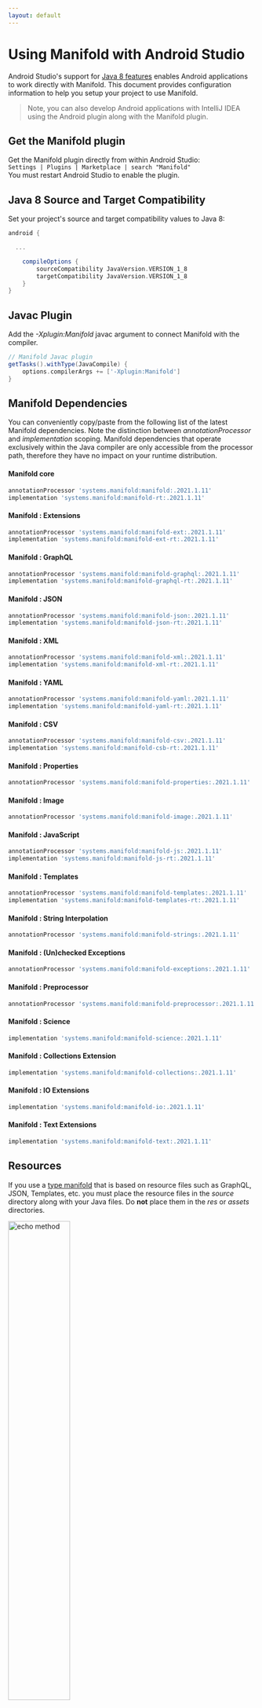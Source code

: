 ```yaml
---
layout: default
---
```


# Using Manifold with Android Studio

Android Studio's support for [Java 8 features](https://developer.android.com/studio/write/java8-support.html) enables
Android applications to work directly with Manifold. This document provides configuration information to help you setup
your project to use Manifold.

>Note, you can also develop Android applications with IntelliJ IDEA using the Android plugin along with the Manifold
>plugin. 

## Get the Manifold plugin
Get the Manifold plugin directly from within Android Studio:
<br>
`Settings | Plugins | Marketplace | search "Manifold"`
<br>
You must restart Android Studio to enable the plugin. 
 
## Java 8 Source and Target Compatibility 
Set your project's source and target compatibility values to Java 8:

```groovy
android {

  ...

    compileOptions {
        sourceCompatibility JavaVersion.VERSION_1_8
        targetCompatibility JavaVersion.VERSION_1_8
    }
}
```

## Javac Plugin
Add the *-Xplugin:Manifold* javac argument to connect Manifold with the compiler.

```groovy
// Manifold Javac plugin
getTasks().withType(JavaCompile) {
    options.compilerArgs += ['-Xplugin:Manifold']
}
```    

## Manifold Dependencies
You can conveniently copy/paste from the following list of the latest Manifold dependencies. Note the distinction
between *annotationProcessor* and *implementation* scoping. Manifold dependencies that operate exclusively within the
Java compiler are only accessible from the processor path, therefore they have no impact on your runtime distribution.

#### Manifold core
```groovy
annotationProcessor 'systems.manifold:manifold:.2021.1.11'
implementation 'systems.manifold:manifold-rt:.2021.1.11'
```
#### Manifold : Extensions
```groovy
annotationProcessor 'systems.manifold:manifold-ext:.2021.1.11'
implementation 'systems.manifold:manifold-ext-rt:.2021.1.11'
```
#### Manifold : GraphQL
```groovy
annotationProcessor 'systems.manifold:manifold-graphql:.2021.1.11'
implementation 'systems.manifold:manifold-graphql-rt:.2021.1.11'
```
#### Manifold : JSON
```groovy
annotationProcessor 'systems.manifold:manifold-json:.2021.1.11'
implementation 'systems.manifold:manifold-json-rt:.2021.1.11'
```
#### Manifold : XML
```groovy
annotationProcessor 'systems.manifold:manifold-xml:.2021.1.11'
implementation 'systems.manifold:manifold-xml-rt:.2021.1.11'
```
#### Manifold : YAML
```groovy
annotationProcessor 'systems.manifold:manifold-yaml:.2021.1.11'
implementation 'systems.manifold:manifold-yaml-rt:.2021.1.11'
```
#### Manifold : CSV
```groovy
annotationProcessor 'systems.manifold:manifold-csv:.2021.1.11'
implementation 'systems.manifold:manifold-csb-rt:.2021.1.11'
```
#### Manifold : Properties
```groovy
annotationProcessor 'systems.manifold:manifold-properties:.2021.1.11'
```
#### Manifold : Image
```groovy
annotationProcessor 'systems.manifold:manifold-image:.2021.1.11'
```
#### Manifold : JavaScript
```groovy
annotationProcessor 'systems.manifold:manifold-js:.2021.1.11'
implementation 'systems.manifold:manifold-js-rt:.2021.1.11'
```
#### Manifold : Templates
```groovy
annotationProcessor 'systems.manifold:manifold-templates:.2021.1.11'
implementation 'systems.manifold:manifold-templates-rt:.2021.1.11'
```
#### Manifold : String Interpolation
```groovy
annotationProcessor 'systems.manifold:manifold-strings:.2021.1.11'
```
#### Manifold : (Un)checked Exceptions
```groovy
annotationProcessor 'systems.manifold:manifold-exceptions:.2021.1.11'
```
#### Manifold : Preprocessor
```groovy
annotationProcessor 'systems.manifold:manifold-preprocessor:.2021.1.11'
```
#### Manifold : Science
```groovy
implementation 'systems.manifold:manifold-science:.2021.1.11'
```
#### Manifold : Collections Extension
```groovy
implementation 'systems.manifold:manifold-collections:.2021.1.11'
```
#### Manifold : IO Extensions
```groovy
implementation 'systems.manifold:manifold-io:.2021.1.11'
```
#### Manifold : Text Extensions
```groovy
implementation 'systems.manifold:manifold-text:.2021.1.11'
```

## Resources

If you use a [type manifold](https://github.com/manifold-systems/manifold/tree/master/manifold-core-parent/manifold#the-big-picture)
that is based on resource files such as GraphQL, JSON, Templates, etc. you must place the resource files in the 
*source* directory along with your Java files.  Do **not** place them in the *res* or *assets* directories.
 
<p><img src="http://manifold.systems/images/android_resources.png" alt="echo method" width="50%" height="50%"/></p> 

